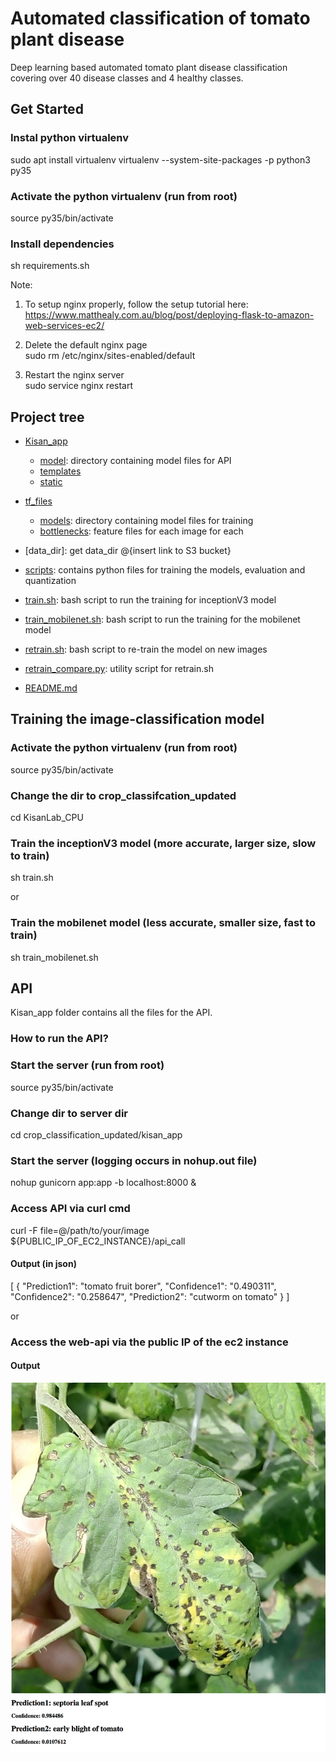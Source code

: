 # Automated classification of tomato plant disease
Deep learning based automated tomato plant disease classification covering over 40 disease classes and 4 healthy classes. 

## Get Started

### Instal python virtualenv
sudo apt install virtualenv
virtualenv --system-site-packages -p python3 py35

### Activate the python virtualenv (run from root)
source py35/bin/activate

### Install dependencies
sh requirements.sh

Note: <br />
1. To setup nginx properly, follow the setup tutorial here: https://www.matthealy.com.au/blog/post/deploying-flask-to-amazon-web-services-ec2/

2. Delete the default nginx page <br />
sudo rm /etc/nginx/sites-enabled/default

3. Restart the nginx server <br />
sudo service nginx restart

## Project tree

 * [Kisan_app](./kisan_app)
   * [model](./kisan_app/model): directory containing model files for API
   * [templates](./kisan_app/templates)
   * [static](./kisan_app/static)
   
 * [tf_files](./tf_files)
   * [models](./tf_files/models): directory containing model files for training
   * [bottlenecks](./tf_files/bottlenecks): feature files for each image for each
 * [data_dir]: get data_dir @{insert link to S3 bucket}
 * [scripts](./scripts): contains python files for training the models, evaluation and quantization
 * [train.sh](./train.sh): bash script to run the training for inceptionV3 model
 * [train_mobilenet.sh](./train_mobilenet.sh): bash script to run the training for the mobilenet model
 * [retrain.sh](./retrain.sh): bash script to re-train the model on new images
 * [retrain_compare.py](./retrain_compare.py): utility script for retrain.sh
 * [README.md](./README.md)

## Training the image-classification model

### Activate the python virtualenv (run from root)
source py35/bin/activate

### Change the dir to crop_classifcation_updated
cd KisanLab_CPU

### Train the inceptionV3 model (more accurate, larger size, slow to train)
sh train.sh

or 

### Train the mobilenet model (less accurate, smaller size, fast to train)
sh train_mobilenet.sh

## API

Kisan_app folder contains all the files for the API. 

### How to run the API?

### Start the server (run from root)
source py35/bin/activate

### Change dir to server dir
cd crop_classification_updated/kisan_app

### Start the server (logging occurs in nohup.out file)
nohup gunicorn app:app -b localhost:8000 &

### Access API via curl cmd
curl -F file=@/path/to/your/image ${PUBLIC_IP_OF_EC2_INSTANCE}/api_call

#### Output (in json)

[
{
"Prediction1": "tomato fruit borer", 
"Confidence1": "0.490311", 
"Confidence2": "0.258647", 
"Prediction2": "cutworm on tomato"
}
]

or 

### Access the web-api via the public IP of the ec2 instance

#### Output
![Alt text](./sample.png?raw=true)

